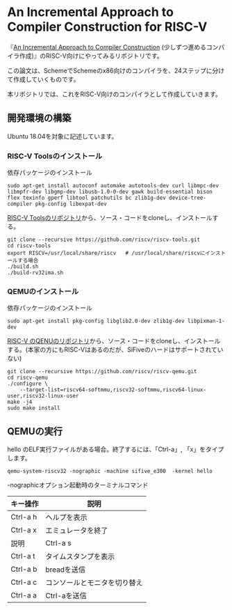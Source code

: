 # An Incremental Approach to Compiler Construction for RISC-V

『[An Incremental Approach to Compiler Construction](http://scheme2006.cs.uchicago.edu/11-ghuloum.pdf) (少しずつ進めるコンパイラ作成)』のRISC-V向けにやってみるリポジトリです。

この論文は、SchemeでSchemeのx86向けのコンパイラを、24ステップに分けて作成していくものです。

本リポジトリでは、これをRISC-V向けのコンパイラとして作成していきます。

## 開発環境の構築

Ubuntu 18.04を対象に記述しています。

### RISC-V Toolsのインストール

依存パッケージのインストール

```
sudo apt-get install autoconf automake autotools-dev curl libmpc-dev libmpfr-dev libgmp-dev libusb-1.0-0-dev gawk build-essential bison flex texinfo gperf libtool patchutils bc zlib1g-dev device-tree-compiler pkg-config libexpat-dev
```

[RISC-V Toolsのリポジトリ](https://github.com/riscv/riscv-tools)から、ソース・コードをcloneし、インストールする。

```
git clone --recursive https://github.com/riscv/riscv-tools.git
cd riscv-tools
export RISCV=/usr/local/share/riscv   # /usr/local/share/riscvにインストールする場合
./build.sh
./build-rv32ima.sh
```

### QEMUのインストール

依存パッケージのインストール

```
sudo apt-get install pkg-config libglib2.0-dev zlib1g-dev libpixman-1-dev
```

[RISC-V のQENUのリポジトリ](https://github.com/riscv/riscv-qemu)から、ソース・コードをcloneし、インストールする。(本家の方にもRISC-Vはあるのだが、SiFiveのハードはサポートされていない)


```
git clone --recursive https://github.com/riscv/riscv-qemu.git
cd riscv-qemu
./configure \
    --target-list=riscv64-softmmu,riscv32-softmmu,riscv64-linux-user,riscv32-linux-user
make -j4
sudo make install
```

## QEMUの実行

hello のELF実行ファイルがある場合。終了するには、「Ctrl-a」, 「x」をタイプします。

```
qemu-system-riscv32 -nographic -machine sifive_e300  -kernel hello
```

-nographicオプション起動時のターミナルコマンド

| キー操作 | 説明 |
|---------|------|
| Ctrl-a h | ヘルプを表示 |
| Ctrl-a x | エミュレータを終了 |
説明| Ctrl-a s | ディスクのデータをファイルに保存 |
| Ctrl-a t | タイムスタンプを表示 |
| Ctrl-a b | breadを送信 |
| Ctrl-a c | コンソールとモニタを切り替え |
| Ctrl-a a | Ctrl-aを送信 |
